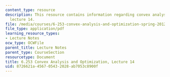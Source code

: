 ```yaml
---
content_type: resource
description: This resource contains information regarding convex analysis and optimization,
  lecture 14.
file: /media/courses/6-253-convex-analysis-and-optimization-spring-2012/8726621a456705432028ab7053c8900f_MIT6_253S12_lec14.pdf
file_type: application/pdf
learning_resource_types:
- Lecture Notes
ocw_type: OCWFile
parent_title: Lecture Notes
parent_type: CourseSection
resourcetype: Document
title: 6.253 Convex Analysis and Optimization, Lecture 14
uid: 8726621a-4567-0543-2028-ab7053c8900f
---
```

